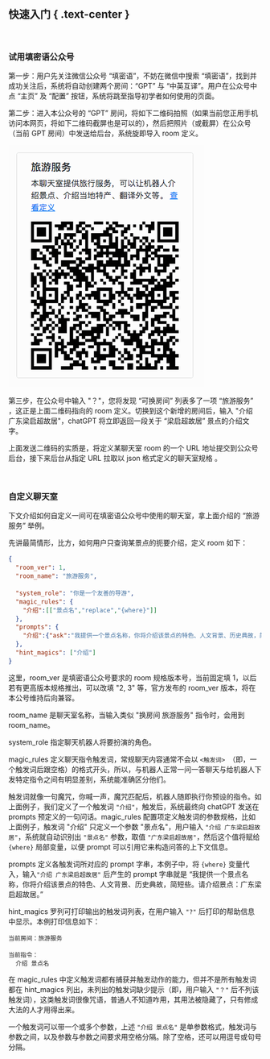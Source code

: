 快速入门 { .text-center }
-------

&nbsp;

### 试用填密语公众号

第一步：用户先关注微信公众号 “填密语”，不妨在微信中搜索 “填密语”，找到并成功关注后，系统将自动创建两个房间：“GPT” 与 “中英互译”。用户在公众号中点 “主页” 及 “配置” 按钮，系统将跳至指导初学者如何使用的页面。

第二步：进入本公众号的 “GPT” 房间，将如下二维码拍照（如果当前您正用手机访问本网页，将如下二维码截屏也是可以的），然后把照片（或截屏）在公众号（当前 GPT 房间）中发送给后台，系统旋即导入 room 定义。

![旅游服务二维码](res/prompt_sample.gif)

第三步，在公众号中输入 "？"，您将发现 “可换房间” 列表多了一项 “旅游服务” ，这正是上面二维码指向的 room 定义。切换到这个新增的房间后，输入 "介绍 广东梁启超故居"，chatGPT 将立即返回一段关于 “梁启超故居” 景点的介绍文字。

上面发送二维码的实质是，将定义某聊天室 room 的一个 URL 地址提交到公众号后台，接下来后台从指定 URL 拉取以 json 格式定义的聊天室规格 。

&nbsp;

### 自定义聊天室

下文介绍如何自定义一间可在填密语公众号中使用的聊天室，拿上面介绍的 “旅游服务” 举例。

先讲最简情形，比方，如何用户只查询某景点的扼要介绍，定义 room 如下：

``` json
{
  "room_ver": 1,
  "room_name": "旅游服务",
  
  "system_role": "你是一个友善的导游",
  "magic_rules": {
    "介绍":[["景点名","replace","{where}"]]
  },
  "prompts": {
    "介绍":{"ask":"我提供一个景点名称，你将介绍该景点的特色、人文背景、历史典故，简短些。请介绍景点：{where} 。"}
  },
  "hint_magics": ["介绍"]
}
```

这里，room_ver 是填密语公众号要求的 room 规格版本号，当前固定填 1，以后若有更高版本规格推出，可以改填 "2, 3" 等，官方发布的 room_ver 版本，将在本公号维持后向兼容。

room_name 是聊天室名称，当输入类似 "换房间 旅游服务" 指令时，会用到 room_name。

system_role 指定聊天机器人将要扮演的角色。

magic_rules 定义聊天指令触发词，常规聊天内容通常不会以 `<触发词> `（即，一个触发词后跟空格）的格式开头，所以，与机器人正常一问一答聊天与给机器人下发特定指令之间有明显差别，系统能准确区分他们。

触发词就像一句魔咒，你喊一声，魔咒匹配后，机器人随即执行你预设的指令。如上面例子，我们定义了一个触发词 `"介绍"`，触发后，系统最终向 chatGPT 发送在 prompts 预定义的一句问话。magic_rules 配置项定义触发词的参数规格，比如上面例子，触发词 "介绍" 只定义一个参数 "景点名"，用户输入 `"介绍 广东梁启超故居"`，系统就自动识别出 `"景点名"` 参数，取值 `"广东梁启超故居"`，然后这个值将赋给 `{where}` 局部变量，以便 prompt 可以引用它来构造问答的上下文信息。

prompts 定义各触发词所对应的 prompt 字串，本例子中，将 `{where}` 变量代入，输入`"介绍 广东梁启超故居"` 后产生的 prompt 字串就是 “我提供一个景点名称，你将介绍该景点的特色、人文背景、历史典故，简短些。请介绍景点：广东梁启超故居。” 

hint_magics 罗列可打印输出的触发词列表，在用户输入 `"?"` 后打印的帮助信息中显示。本例打印信息如下：

```
当前房间：旅游服务

当前指令：
  介绍 景点名
```

在 magic_rules 中定义触发词都有捕获并触发动作的能力，但并不是所有触发词都在 hint_magics 列出，未列出的触发词缺少提示（即，用户输入 `"？"` 后不列该触发词），这类触发词很像咒语，普通人不知道咋用，其用法被隐藏了，只有修成大法的人才用得出来。

一个触发词可以带一个或多个参数，上述 `"介绍 景点名"` 是单参数格式，触发词与参数之间，以及参数与参数之间要求用空格分隔。除了空格，还可以用逗号或句号分隔。
